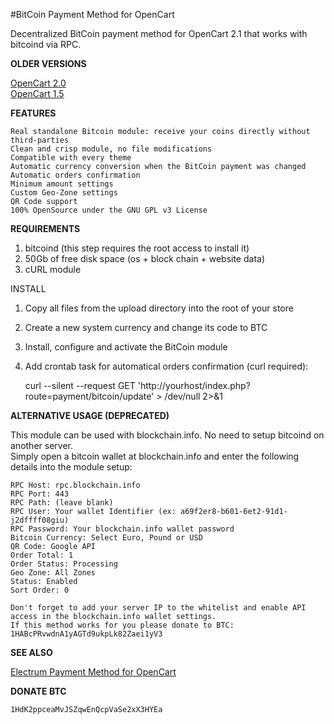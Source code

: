 #BitCoin Payment Method for OpenCart

Decentralized BitCoin payment method for OpenCart 2.1 that works with bitcoind via RPC.

**OLDER VERSIONS**

[OpenCart 2.0](https://github.com/shaman/opencart-bitcoin/tree/opencart-2.0)  
[OpenCart 1.5](https://github.com/shaman/opencart-bitcoin/tree/opencart-1.5)  

**FEATURES**  

    Real standalone Bitcoin module: receive your coins directly without third-parties  
    Clean and crisp module, no file modifications  
    Compatible with every theme  
    Automatic currency conversion when the BitCoin payment was changed  
    Automatic orders confirmation
    Minimum amount settings  
    Custom Geo-Zone settings  
    QR Code support  
    100% OpenSource under the GNU GPL v3 License  

**REQUIREMENTS**

1. bitcoind (this step requires the root access to install it)  
2. 50Gb of free disk space (os + block chain + website data)  
3. cURL module  

INSTALL  

1. Copy all files from the upload directory into the root of your store  
2. Create a new system currency and change its code to BTC  
3. Install, configure and activate the BitCoin module  
4. Add crontab task for automatical orders confirmation (curl required):  

    curl --silent --request GET 'http://yourhost/index.php?route=payment/bitcoin/update' > /dev/null 2>&1

**ALTERNATIVE USAGE (DEPRECATED)**

This module can be used with blockchain.info. No need to setup bitcoind on another server.  
Simply open a bitcoin wallet at blockchain.info and enter the following details into the module setup:  

    RPC Host: rpc.blockchain.info  
    RPC Port: 443  
    RPC Path: (leave blank)  
    RPC User: Your wallet Identifier (ex: a69f2er8-b601-6et2-91d1-j2dffff08giu)  
    RPC Password: Your blockchain.info wallet password  
    Bitcoin Currency: Select Euro, Pound or USD  
    QR Code: Google API  
    Order Total: 1  
    Order Status: Processing  
    Geo Zone: All Zones  
    Status: Enabled  
    Sort Order: 0  

    Don't forget to add your server IP to the whitelist and enable API access in the blockchain.info wallet settings.  
    If this method works for you please donate to BTC: 1HABcPRvwdnA1yAGTd9ukpLk82Zaei1yV3  

**SEE ALSO**

[Electrum Payment Method for OpenCart](https://github.com/shaman/opencart-electrum)

**DONATE BTC**

    1HdK2ppceaMvJSZqwEnQcpVaSe2xX3HYEa  
    
    

